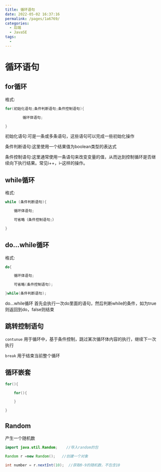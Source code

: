 ```yaml
---
title: 循环语句
date: 2022-05-02 16:37:16
permalink: /pages/1a6769/
categories:
  - 后端
  - JavaSE
tags:
  - 
---
```

# 循环语句

## for循环

格式:

```java
for(初始化语句;条件判断语句;条件控制语句){

		循环体语句;

}
```



初始化语句:可是一条或多条语句，这些语句可以完成一些初始化操作

条件判断语句:这里使用一个结果值为boolean类型的表达式

条件控制语句:这里通常使用一条语句来改变变量的值，从而达到控制循环是否继续向下执行结果。常见i++，i–这样的操作。



## while循环

格式:

```java
while (条件判断语句){

	循环体语句;

	可省略（条件控制语句;）

}
```





## do…while循环

格式:

```java
do{

	循环体语句;

	可省略(条件控制语句);

}while(条件判断语句);
```



do…while循环 首先会执行一次do里面的语句，然后判断while的条件，如为true则返回到do，false则结束





## 跳转控制语句

`contunue` 用于循环中，基于条件控制，跳过某次循环体内容的执行，继续下一次执行

`break`  用于结束当前整个循环



## 循环嵌套

```java
for(){

	for(){

	}

}


```





## Random

产生一个随机数

```java
import java.util.Random; 	//导入random的包

Random r =new Random();   //创建一个对象 

int number = r.nextInt(10);  //获取0-9的随机数，不包含10
```





